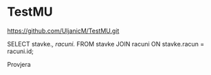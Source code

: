 # TestMU
https://github.com/UljanicM/TestMU.git

SELECT stavke.*, racuni.*
FROM stavke
JOIN racuni ON stavke.racun = racuni.id;

Provjera